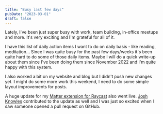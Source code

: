 ```yaml
---
title: "Busy last few days"
pubDate: "2023-03-01"
draft: false
---
```


Lately, I've been just super busy with work, team building, in-office meetups and more. It's very exciting and I'm grateful for all of it.

I have this list of daily action items I want to do on daily basis - like reading, meditation... Since I was quite busy for the past few days/weeks it's been quite hard to do some of those daily items. Maybe I will do a quick write-up about them since I've been doing them since November 2022 and I'm quite happy with this system.

I also worked a bit on my website and blog but I didn't push new changes yet. I might do some more work this weekend, I need to do some simple layout improvements for posts.

A huge update for my [Matter extension for Raycast](https://github.com/cernezan/matter-raycast) also went live. [Josh Knowles](https://github.com/joshknowles) contributed to the update as well and I was just so excited when I saw someone opened a pull request on GitHub.

